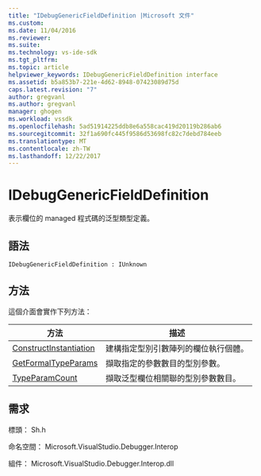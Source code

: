 ```yaml
---
title: "IDebugGenericFieldDefinition |Microsoft 文件"
ms.custom: 
ms.date: 11/04/2016
ms.reviewer: 
ms.suite: 
ms.technology: vs-ide-sdk
ms.tgt_pltfrm: 
ms.topic: article
helpviewer_keywords: IDebugGenericFieldDefinition interface
ms.assetid: b5a853b7-221e-4d62-8948-07423089d75d
caps.latest.revision: "7"
author: gregvanl
ms.author: gregvanl
manager: ghogen
ms.workload: vssdk
ms.openlocfilehash: 5ad51914225ddb8e6a558cac419d20119b286ab6
ms.sourcegitcommit: 32f1a690fc445f9586d53698fc82c7debd784eeb
ms.translationtype: MT
ms.contentlocale: zh-TW
ms.lasthandoff: 12/22/2017
---
```

# <a name="idebuggenericfielddefinition"></a>IDebugGenericFieldDefinition
表示欄位的 managed 程式碼的泛型類型定義。  
  
## <a name="syntax"></a>語法  
  
```  
IDebugGenericFieldDefinition : IUnknown  
```  
  
## <a name="methods"></a>方法  
 這個介面會實作下列方法：  
  
|方法|描述|  
|------------|-----------------|  
|[ConstructInstantiation](../../../extensibility/debugger/reference/idebuggenericfielddefinition-constructinstantiation.md)|建構指定型別引數陣列的欄位執行個體。|  
|[GetFormalTypeParams](../../../extensibility/debugger/reference/idebuggenericfielddefinition-getformaltypeparams.md)|擷取指定的參數數目的型別參數。|  
|[TypeParamCount](../../../extensibility/debugger/reference/idebuggenericfielddefinition-typeparamcount.md)|擷取泛型欄位相關聯的型別參數數目。|  
  
## <a name="requirements"></a>需求  
 標頭： Sh.h  
  
 命名空間： Microsoft.VisualStudio.Debugger.Interop  
  
 組件： Microsoft.VisualStudio.Debugger.Interop.dll